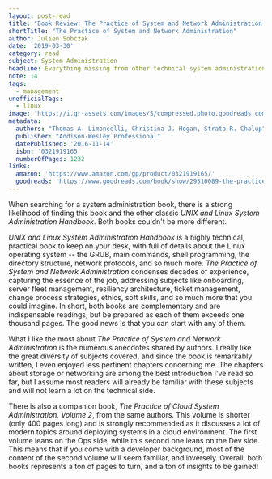 ```yaml
---
layout: post-read
title: "Book Review: The Practice of System and Network Administration: Volume 1"
shortTitle: "The Practice of System and Network Administration"
author: Julien Sobczak
date: '2019-03-30'
category: read
subject: System Administration
headline: Everything missing from other technical system administration books
note: 14
tags:
  - management
unofficialTags:
  - linux
image: 'https://i.gr-assets.com/images/S/compressed.photo.goodreads.com/books/1471284526l/29510089.jpg'
metadata:
  authors: "Thomas A. Limoncelli, Christina J. Hogan, Strata R. Chalup"
  publisher: "Addison-Wesley Professional"
  datePublished: '2016-11-14'
  isbn: '0321919165'
  numberOfPages: 1232
links:
  amazon: 'https://www.amazon.com/gp/product/0321919165/'
  goodreads: 'https://www.goodreads.com/book/show/29510089-the-practice-of-system-and-network-administration'
---
```


When searching for a system administration book, there is a strong likelihood of finding this book and the other classic _UNIX and Linux System Administration Handbook_. Both books couldn't be more different.

_UNIX and Linux System Administration Handbook_ is a highly technical, practical book to keep on your desk, with full of details about the Linux operating system -- the GRUB, main commands, shell programming, the directory structure, network protocols, and so much more. _The Practice of System and Network Administration_ condenses decades of experience, capturing the essence of the job, addressing subjects like onboarding, server fleet management, resiliency architecture, ticket management, change process strategies, ethics, soft skills, and so much more that you could imagine. In short, both books are complementary and are indispensable readings, but be prepared as each of them exceeds one thousand pages. The good news is that you can start with any of them.

What I like the most about _The Practice of System and Network Administration_ is the numerous anecdotes shared by authors. I really like the great diversity of subjects covered, and since the book is remarkably written, I even enjoyed less pertinent chapters concerning me. The chapters about storage or networking are among the best introduction I've read so far, but I assume most readers will already be familiar with these subjects and will not learn a lot on the technical side.

There is also a companion book, _The Practice of Cloud System Administration, Volume 2_, from the same authors. This volume is shorter (only 400 pages long) and is strongly recommended as it discusses a lot of modern topics around deploying systems in a cloud environment. The first volume leans on the Ops side, while this second one leans on the Dev side. This means that if you come with a developer background, most of the content of the second volume will seem familiar, and inversely. Overall, both books represents a ton of pages to turn, and a ton of insights to be gained!
